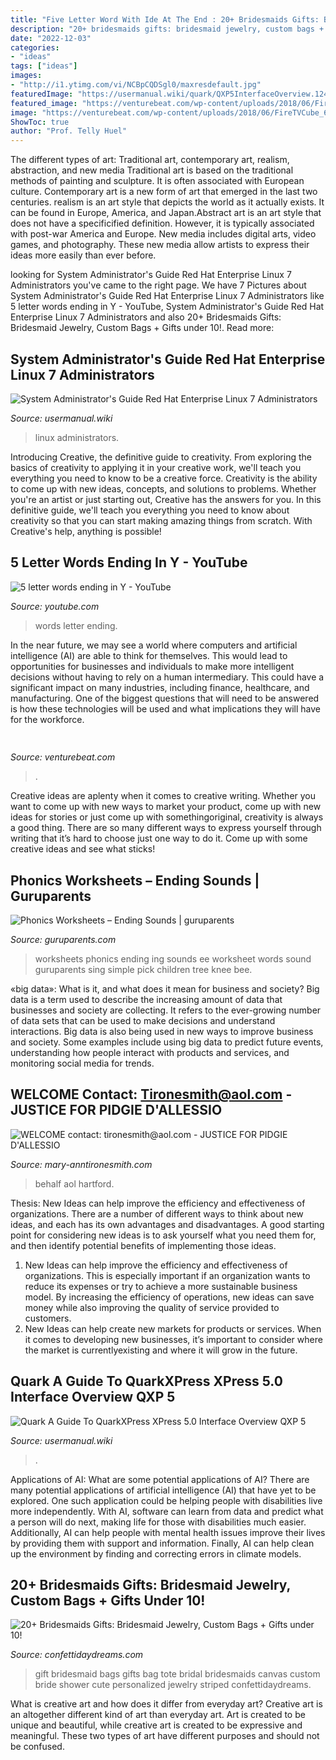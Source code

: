 ```yaml
---
title: "Five Letter Word With Ide At The End : 20+ Bridesmaids Gifts: Bridesmaid Jewelry, Custom Bags + Gifts Under 10!"
description: "20+ bridesmaids gifts: bridesmaid jewelry, custom bags + gifts under 10!"
date: "2022-12-03"
categories:
- "ideas"
tags: ["ideas"]
images:
- "http://i1.ytimg.com/vi/NCBpCQDSgl0/maxresdefault.jpg"
featuredImage: "https://usermanual.wiki/quark/QXP5InterfaceOverview.1241675024-User-Guide-Page-1.png"
featured_image: "https://venturebeat.com/wp-content/uploads/2018/06/FireTVCube_6.jpg?w=600"
image: "https://venturebeat.com/wp-content/uploads/2018/06/FireTVCube_6.jpg?w=600"
ShowToc: true
author: "Prof. Telly Huel"
---
```



The different types of art: Traditional art, contemporary art, realism, abstraction, and new media
Traditional art is based on the traditional methods of painting and sculpture. It is often associated with European culture. Contemporary art is a new form of art that emerged in the last two centuries. realism is an art style that depicts the world as it actually exists. It can be found in Europe, America, and Japan.Abstract art is an art style that does not have a specificified definition. However, it is typically associated with post-war America and Europe. New media includes digital arts, video games, and photography. These new media allow artists to express their ideas more easily than ever before.

	

		
looking for System Administrator&#039;s Guide Red Hat Enterprise Linux 7 Administrators you've came to the right page. We have 7 Pictures about System Administrator&#039;s Guide Red Hat Enterprise Linux 7 Administrators like 5 letter words ending in Y - YouTube, System Administrator&#039;s Guide Red Hat Enterprise Linux 7 Administrators and also 20+ Bridesmaids Gifts: Bridesmaid Jewelry, Custom Bags + Gifts under 10!. Read more:
		
    
## System Administrator&#039;s Guide Red Hat Enterprise Linux 7 Administrators

<img loading=lazy src="https://usermanual.wiki/Document/RedHatEnterpriseLinux7SystemAdministratorsGuideenUS.1110112531-User-Guide-Page-1.png" onerror="this.onerror=null;this.src='https://tse3.mm.bing.net/th?id=OIP.OPHks6lxzJqMMM-rcNjoLAHaHf&amp;pid=15.1';" alt="System Administrator&#039;s Guide Red Hat Enterprise Linux 7 Administrators">

_Source: usermanual.wiki_

>linux administrators. 

	

Introducing Creative, the definitive guide to creativity. From exploring the basics of creativity to applying it in your creative work, we'll teach you everything you need to know to be a creative force.
Creativity is the ability to come up with new ideas, concepts, and solutions to problems. Whether you're an artist or just starting out, Creative has the answers for you. In this definitive guide, we'll teach you everything you need to know about creativity so that you can start making amazing things from scratch. With Creative's help, anything is possible!

    
## 5 Letter Words Ending In Y - YouTube

<img loading=lazy src="http://i1.ytimg.com/vi/NCBpCQDSgl0/maxresdefault.jpg" onerror="this.onerror=null;this.src='https://tse3.mm.bing.net/th?id=OIP.QJWEqUgvMY37Z921-be6QAHaEK&amp;pid=15.1';" alt="5 letter words ending in Y - YouTube">

_Source: youtube.com_

>words letter ending. 

	

In the near future, we may see a world where computers and artificial intelligence (AI) are able to think for themselves. This would lead to opportunities for businesses and individuals to make more intelligent decisions without having to rely on a human intermediary. This could have a significant impact on many industries, including finance, healthcare, and manufacturing. One of the biggest questions that will need to be answered is how these technologies will be used and what implications they will have for the workforce.

    
## 

<img loading=lazy src="https://venturebeat.com/wp-content/uploads/2018/06/FireTVCube_6.jpg?w=600" onerror="this.onerror=null;this.src='https://tse3.mm.bing.net/th?id=OIP.BR8YTHIb7XIDQNsPTCM2SwHaHa&amp;pid=15.1';" alt="">

_Source: venturebeat.com_

>. 

	

Creative ideas are aplenty when it comes to creative writing. Whether you want to come up with new ways to market your product, come up with new ideas for stories or just come up with somethingoriginal, creativity is always a good thing. There are so many different ways to express yourself through writing that it’s hard to choose just one way to do it. Come up with some creative ideas and see what sticks!

    
## Phonics Worksheets – Ending Sounds | Guruparents

<img loading=lazy src="http://www.guruparents.com/image-files/phonics-ending-sounds-ing-worksheet-2.png" onerror="this.onerror=null;this.src='https://tse2.mm.bing.net/th?id=OIP.df7sJ3bP1bzbiiUxCFD_JQHaKs&amp;pid=15.1';" alt="Phonics Worksheets – Ending Sounds | guruparents">

_Source: guruparents.com_

>worksheets phonics ending ing sounds ee worksheet words sound guruparents sing simple pick children tree knee bee. 

	

«big data»: What is it, and what does it mean for business and society?
Big data is a term used to describe the increasing amount of data that businesses and society are collecting. It refers to the ever-growing number of data sets that can be used to make decisions and understand interactions. Big data is also being used in new ways to improve business and society. Some examples include using big data to predict future events, understanding how people interact with products and services, and monitoring social media for trends.

    
## WELCOME Contact: Tironesmith@aol.com - JUSTICE FOR PIDGIE D&#039;ALLESSIO

<img loading=lazy src="https://go.authorsguild.org/shared/attachments/sbx/content_images/b9618dcc1a85261cd8b8a91b85ed74088407ea5b.jpg?1582518449" onerror="this.onerror=null;this.src='https://tse1.mm.bing.net/th?id=OIP.k5APn23mhxSvgoyL1u2pQQAAAA&amp;pid=15.1';" alt="WELCOME contact: tironesmith@aol.com - JUSTICE FOR PIDGIE D&#039;ALLESSIO">

_Source: mary-anntironesmith.com_

>behalf aol hartford. 

	

Thesis:
New Ideas can help improve the efficiency and effectiveness of organizations.
There are a number of different ways to think about new ideas, and each has its own advantages and disadvantages. A good starting point for considering new ideas is to ask yourself what you need them for, and then identify potential benefits of implementing those ideas.
1) New Ideas can help improve the efficiency and effectiveness of organizations.  This is especially important if an organization wants to reduce its expenses or try to achieve a more sustainable business model. By increasing the efficiency of operations, new ideas can save money while also improving the quality of service provided to customers. 
2) New Ideas can help create new markets for products or services. When it comes to developing new businesses, it’s important to consider where the market is currentlyexisting and where it will grow in the future.

    
## Quark A Guide To QuarkXPress XPress 5.0 Interface Overview QXP 5

<img loading=lazy src="https://usermanual.wiki/quark/QXP5InterfaceOverview.1241675024-User-Guide-Page-1.png" onerror="this.onerror=null;this.src='https://tse3.mm.bing.net/th?id=OIP.onLOB670-i1MWSLZTbckqgHaJY&amp;pid=15.1';" alt="Quark A Guide To QuarkXPress XPress 5.0 Interface Overview QXP 5">

_Source: usermanual.wiki_

>. 

	

Applications of AI: What are some potential applications of AI?
There are many potential applications of artificial intelligence (AI) that have yet to be explored. One such application could be helping people with disabilities live more independently. With AI, software can learn from data and predict what a person will do next, making life for those with disabilities much easier. Additionally, AI can help people with mental health issues improve their lives by providing them with support and information. Finally, AI can help clean up the environment by finding and correcting errors in climate models.

    
## 20+ Bridesmaids Gifts: Bridesmaid Jewelry, Custom Bags + Gifts Under 10!

<img loading=lazy src="https://confettidaydreams.com/wp-content/uploads/2017/09/Bridesmaid-Gift-Tote-Bag.jpg" onerror="this.onerror=null;this.src='https://tse2.mm.bing.net/th?id=OIP.C5vEcr_pror8IuzgdeWdHwHaFi&amp;pid=15.1';" alt="20+ Bridesmaids Gifts: Bridesmaid Jewelry, Custom Bags + Gifts under 10!">

_Source: confettidaydreams.com_

>gift bridesmaid bags gifts bag tote bridal bridesmaids canvas custom bride shower cute personalized jewelry striped confettidaydreams. 

	

What is creative art and how does it differ from everyday art?
Creative art is an altogether different kind of art than everyday art. Art is created to be unique and beautiful, while creative art is created to be expressive and meaningful. These two types of art have different purposes and should not be confused.

